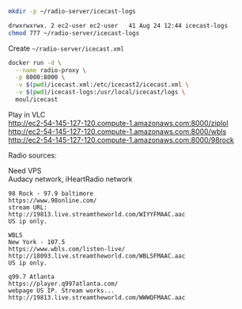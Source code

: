 
```bash
mkdir -p ~/radio-server/icecast-logs
```

```bash
drwxrwxrwx. 2 ec2-user ec2-user   41 Aug 24 12:44 icecast-logs
chmod 777 ~/radio-server/icecast-logs
```


Create `~/radio-server/icecast.xml`

```bash
docker run -d \
  --name radio-proxy \
  -p 8000:8000 \
  -v $(pwd)/icecast.xml:/etc/icecast2/icecast.xml \
  -v $(pwd)/icecast-logs:/usr/local/icecast/logs \
  moul/icecast
```

Play in VLC  
http://ec2-54-145-127-120.compute-1.amazonaws.com:8000/ziplol  
http://ec2-54-145-127-120.compute-1.amazonaws.com:8000/wbls  
http://ec2-54-145-127-120.compute-1.amazonaws.com:8000/98rock  



Radio sources:

Need VPS  
Audacy network, iHeartRadio network








```
98 Rock - 97.9 baltimore
https://www.98online.com/
stream URL:
http://19813.live.streamtheworld.com/WIYYFMAAC.aac
US ip only. 
```

```
WBLS
New York - 107.5
https://www.wbls.com/listen-live/
http://18093.live.streamtheworld.com/WBLSFMAAC.aac
US ip only. 
```

```
q99.7 Atlanta
https://player.q997atlanta.com/
webpage US IP. Stream works...
http://19813.live.streamtheworld.com/WWWQFMAAC.aac
```
